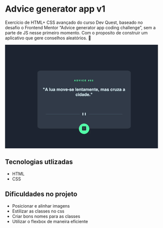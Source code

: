 # Advice generator app v1
Exercício de HTML+ CSS avançado do curso Dev Quest, baseado no desafio o Frontend Mentor “Advice generator app coding challenge”, sem a parte de JS nesse primeiro momento. 
Com o proposito de construir um aplicativo que gere conselhos aleatórios. 📝

<img src="./src/gif/gif.gif" alt="imagem do projeto">

## Tecnologias utlizadas
- HTML
- CSS

## Dificuldades no projeto
- Posicionar e alinhar imagens
- Estilizar as classes no css
- Criar bons nomes para as classes
- Utilizar o flexbox de maneira eficiente


